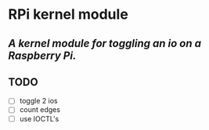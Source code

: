 # RPi kernel module

***A kernel module for toggling an io on a Raspberry Pi.***
---

## TODO
* [ ] toggle 2 ios
* [ ] count edges
* [ ] use IOCTL's
